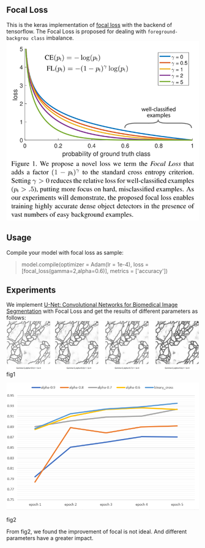 ## Focal Loss
This is the keras implementation of [focal loss](https://arxiv.org/abs/1708.02002) with the backend of tensorflow. The Focal Loss is proposed for dealing with `foreground-backgrou class` imbalance.
![论文中的结果图Fig1](https://github.com/Atomwh/FocalLoss_Keras/blob/master/images/fig1-focal%20loss%20results.png)

## Usage
Compile your model with focal loss as sample:
>model.compile(optimizer = Adam(lr = 1e-4), loss = [focal_loss(gamma=2,alpha=0.6)], metrics = ['accuracy'])

## Experiments
We implement [U-Net: Convolutional Networks for Biomedical Image Segmentation](http://lmb.informatik.uni-freiburg.de/people/ronneber/u-net/) with Focal Loss and get the results of different parameters as follows:
![不同的图像fig2](https://github.com/Atomwh/FocalLoss_Keras/blob/master/images/fig2-differern%20result.png)
fig1

![曲线图fig3](https://github.com/Atomwh/FocalLoss_Keras/blob/master/images/fig3.png)

fig2

From fig2, we found the improvement of focal is not ideal. And different parameters have a greater impact.
